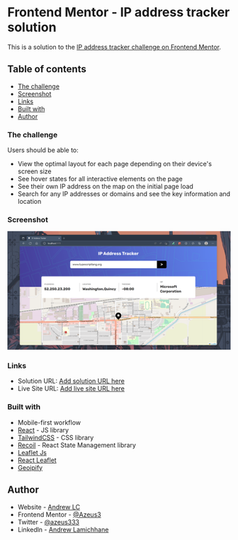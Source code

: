 # Frontend Mentor - IP address tracker solution

This is a solution to the [IP address tracker challenge on Frontend Mentor](https://www.frontendmentor.io/challenges/ip-address-tracker-I8-0yYAH0).

## Table of contents

- [The challenge](#the-challenge)
- [Screenshot](#screenshot)
- [Links](#links)
- [Built with](#built-with)
- [Author](#author)

### The challenge

Users should be able to:

- View the optimal layout for each page depending on their device's screen size
- See hover states for all interactive elements on the page
- See their own IP address on the map on the initial page load
- Search for any IP addresses or domains and see the key information and location

### Screenshot

![App Screenshot](./public/ss.png)

### Links

- Solution URL: [Add solution URL here](https://your-solution-url.com)
- Live Site URL: [Add live site URL here](https://your-live-site-url.com)

### Built with

- Mobile-first workflow
- [React](https://reactjs.org/) - JS library
- [TailwindCSS](https://tailwindcss.com/) - CSS library
- [Recoil](https://recoiljs.org/) - React State Management library
- [Leaflet Js](https://leafletjs.com/) 
- [React Leaflet](https://react-leaflet.js.org/)
- [Geoipify](https://geo.ipify.org/)

## Author

- Website - [Andrew LC](https://andrew-lc.vercel.app/)
- Frontend Mentor - [@Azeus3](https://www.frontendmentor.io/profile/Andrew-LC)
- Twitter - [@azeus333](https://twitter.com/azeus333?t=Q3z7gtMsBIfrBCJt5TCVkg&s=09)
- Linkedln - [Andrew Lamichhane](https://www.linkedin.com/in/andrew-lamichhane-34a397219/ttps://www.twitter.com/yourusername)
